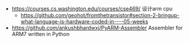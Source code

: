 - https://courses.cs.washington.edu/courses/cse469/ 设计arm cpu
	- https://github.com/geohot/fromthetransistor#section-2-bringup-what-language-is-hardware-coded-in----05-weeks
- https://github.com/ankushbhardwxj/PyARM-Assembler Assembler for ARM7 written in Python